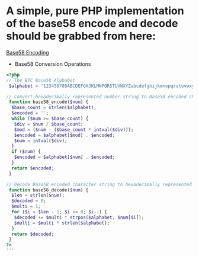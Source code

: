 # A simple, pure PHP implementation of the base58 encode and decode should be grabbed from here:
[Base58 Encoding](https://en.bitcoin.it/wiki/Base58Check_encoding)

* Base58 Conversion Operations
```php
<?php
// The BTC Base58 Alphabet 
 $alphabet = '123456789ABCDEFGHJKLMNPQRSTUVWXYZabcdefghijkmnopqrstuvwxyz';

// Convert hexadecimally represented number string to Base58 encoded character string.
 function base58_encode($num) {
  $base_count = strlen($alphabet);
  $encoded = '';
  while ($num >= $base_count) {
   $div = $num / $base_count;
   $mod = ($num - ($base_count * intval($div)));
   $encoded = $alphabet[$mod] . $encoded;
   $num = intval($div);
  }
  if ($num) {
   $encoded = $alphabet[$num] . $encoded;
  }
  return $encoded;
 }

// Decode Base58 encoded character string to hexadecimally represented number string
 function base58_decode($num) {
  $len = strlen($num);
  $decoded = 0;
  $multi = 1;
  for ($i = $len - 1; $i >= 0; $i--) {
   $decoded += $multi * strpos($alphabet, $num[$i]);
   $multi = $multi * strlen($alphabet);
  }
  return $decoded;
 }
?>
'''
